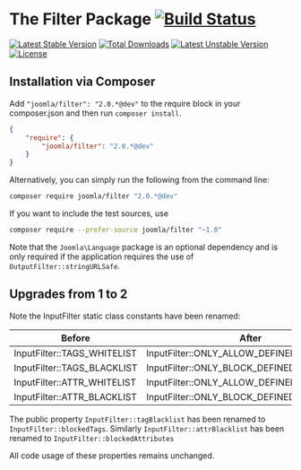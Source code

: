 # The Filter Package [![Build Status](https://ci.joomla.org/api/badges/joomla-framework/filter/status.svg?ref=refs/heads/2.0-dev)](https://ci.joomla.org/joomla-framework/filter)

[![Latest Stable Version](https://poser.pugx.org/joomla/filter/v/stable)](https://packagist.org/packages/joomla/filter)
[![Total Downloads](https://poser.pugx.org/joomla/filter/downloads)](https://packagist.org/packages/joomla/filter)
[![Latest Unstable Version](https://poser.pugx.org/joomla/filter/v/unstable)](https://packagist.org/packages/joomla/filter)
[![License](https://poser.pugx.org/joomla/filter/license)](https://packagist.org/packages/joomla/filter)

## Installation via Composer

Add `"joomla/filter": "2.0.*@dev"` to the require block in your composer.json and then run `composer install`.

```json
{
	"require": {
		"joomla/filter": "2.0.*@dev"
	}
}
```

Alternatively, you can simply run the following from the command line:

```sh
composer require joomla/filter "2.0.*@dev"
```

If you want to include the test sources, use

```sh
composer require --prefer-source joomla/filter "~1.0"
```

Note that the `Joomla\Language` package is an optional dependency and is only required if the application requires the use of `OutputFilter::stringURLSafe`.

## Upgrades from 1 to 2
Note the InputFilter static class constants have been renamed:

| Before  | After |
| ------------- | ------------- |
| InputFilter::TAGS_WHITELIST  | InputFilter::ONLY_ALLOW_DEFINED_TAGS  |
| InputFilter::TAGS_BLACKLIST  | InputFilter::ONLY_BLOCK_DEFINED_TAGS  |
| InputFilter::ATTR_WHITELIST  | InputFilter::ONLY_ALLOW_DEFINED_ATTRIBUTES  |
| InputFilter::ATTR_BLACKLIST  | InputFilter::ONLY_BLOCK_DEFINED_ATTRIBUTES  |

The public property `InputFilter::tagBlacklist` has been renamed to `InputFilter::blockedTags`. Similarly
`InputFilter::attrBlacklist` has been renamed to `InputFilter::blockedAttributes`

All code usage of these properties remains unchanged.
